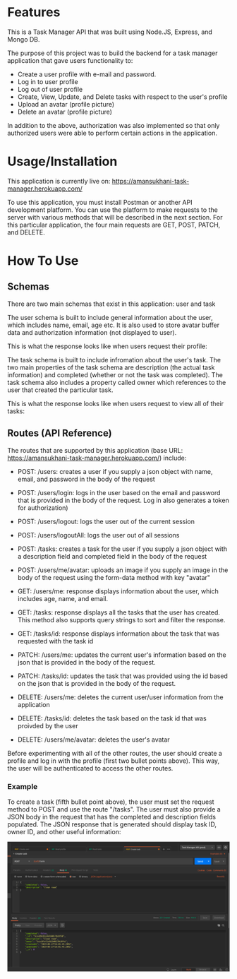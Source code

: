 # Features
This is a Task Manager API that was built using Node.JS, Express, and Mongo DB.

The purpose of this project was to build the backend for a task manager application that gave users functionality to: 

- Create a user profile with e-mail and password.
- Log in to user profile
- Log out of user profile
- Create, View, Update, and Delete tasks with respect to the user's profile
- Upload an avatar (profile picture)
- Delete an avatar (profile picture)

In addition to the above, authorization was also implemented so that only authorized users were able to perform certain actions in the application.


# Usage/Installation

This application is currently live on: https://amansukhani-task-manager.herokuapp.com/

To use this application, you must install Postman or another API development platform. You can use the platform to make requests to the server with various methods that will be described in the next section. For this particular application, the four main requests are GET, POST, PATCH, and DELETE.


# How To Use

## Schemas
There are two main schemas that exist in this application: user and task

The user schema is built to include general information about the user, which includes name, email, age etc. It is also used to store avatar buffer data and authorization information (not displayed to user). 

This is what the response looks like when users request their profile: 



The task schema is built to include infromation about the user's task. The two main properties of the task schema are description (the actual task information) and completed (whether or not the task was completed). The task schema also includes a property called owner which references to the user that created the particular task. 

This is what the response looks like when users request to view all of their tasks:





## Routes (API Reference)

The routes that are supported by this application (base URL: https://amansukhani-task-manager.herokuapp.com/) include: 

- POST: /users: creates a user if you supply a json object with name, email, and password in the body of the request

- POST: /users/login: logs in the user based on the email and password that is provided in the body of the request. Log in also generates a token for authorization)

- POST: /users/logout: logs the user out of the current session

- POST: /users/logoutAll: logs the user out of all sessions

- POST: /tasks: creates a task for the user if you supply a json object with a description field and completed field in the body of the request

- POST: /users/me/avatar: uploads an image if you supply an image in the body of the request using the form-data method with key "avatar"

- GET: /users/me: response displays information about the user, which includes age, name, and email.

- GET: /tasks: response displays all the tasks that the user has created. This method also supports query strings to sort and filter the response.

- GET: /tasks/id: response displays information about the task that was requested with the task id

- PATCH: /users/me: updates the current user's information based on the json that is provided in the body of the request.

- PATCH: /tasks/id: updates the task that was provided using the id based on the json that is provided in the body of the   request.

- DELETE: /users/me: deletes the current user/user information from the application

- DELETE: /tasks/id: deletes the task based on the task id that was proivded by the user

- DELETE: /users/me/avatar: deletes the user's avatar


Before experimenting with all of the other routes, the user should create a profile and log in with the profile (first two bullet points above). This way, the user will be authenticated to access the other routes.


### Example

To create a task (fifth bullet point above), the user must set the request method to POST and use the route "/tasks". The user must also provide a JSON body in the request that has the completed and description fields populated. 
The JSON response that is generated should display task ID, owner ID, and other useful information:


<img src = "images/Create%20Task.png">





